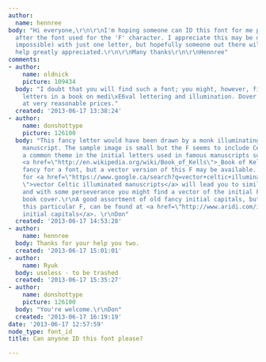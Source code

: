 ```yaml
---
author:
  name: hennree
body: "Hi everyone,\r\n\r\nI'm hoping someone can ID this font for me please;\r\n\r\nhttp://ecx.images-amazon.com/images/I/51Sx1ZzqysL._BO2,204,203,200_PIsitb-sticker-arrow-click,TopRight,35,-76_SX342_SY445_CR,0,0,342,445_SH20_OU02_.jpg\r\n\r\nI'm
  after the font used for the 'F' character. I appreciate this may be difficult (or
  impossible) with just one letter, but hopefully someone out there will know!\r\n\r\nAny
  help greatly appreciated.\r\n\r\nMany thanks\r\n\r\nHennree"
comments:
- author:
    name: oldnick
    picture: 109434
  body: "I doubt that you will find such a font; you might, however, find similar
    letters in a book on medi\xE6val lettering and illumination. Dover Books has several
    at very reasonable prices."
  created: '2013-06-17 13:38:24'
- author:
    name: donshottype
    picture: 126100
  body: "This fancy letter would have been drawn by a monk illuminating a medieval
    manuscript. The sample image is small but the F seems to include Celtic knots,
    a common theme in the initial letters used in famous manuscripts such as the Irish
    <a href=\"http://en.wikipedia.org/wiki/Book_of_Kells\">_Book of Kells_</a>. \r\nToo
    fancy for a font, but a vector version of this F may be available. A Google search
    for <a href=\"https://www.google.ca/search?q=vector+celtic+illuminated+manuscripts&client=firefox-a&rls=org.mozilla:en-US:official&tbm=isch&tbo=u&source=univ&sa=X&ei=rhK_UZKxJMLVqAGcn4C4CQ&ved=0CCoQsAQ&biw=1074&bih=906
    \">vector Celtic illuminated manuscripts</a> will lead you to similar letters,
    and with some perseverance you might find a vector of the initial F used on the
    book cover.\r\nA good assortment of old fancy initial capitals, but not including
    this particular F, can be found at <a href=\"http://www.aridi.com/index.php/component/content/article?id=41\">Aridi
    initial capitals</a>. \r\nDon"
  created: '2013-06-17 14:53:28'
- author:
    name: hennree
  body: Thanks for your help you two.
  created: '2013-06-17 15:01:01'
- author:
    name: Ryuk
  body: useless - to be trashed
  created: '2013-06-17 15:35:27'
- author:
    name: donshottype
    picture: 126100
  body: "You're welcome.\r\nDon"
  created: '2013-06-17 16:19:19'
date: '2013-06-17 12:57:59'
node_type: font_id
title: Can anyone ID this font please?

---
```

